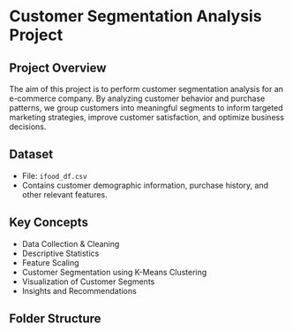 # Customer Segmentation Analysis Project

## Project Overview
The aim of this project is to perform customer segmentation analysis for an e-commerce company. By analyzing customer behavior and purchase patterns, we group customers into meaningful segments to inform targeted marketing strategies, improve customer satisfaction, and optimize business decisions.

## Dataset
- File: `ifood_df.csv`
- Contains customer demographic information, purchase history, and other relevant features.

## Key Concepts
- Data Collection & Cleaning
- Descriptive Statistics
- Feature Scaling
- Customer Segmentation using K-Means Clustering
- Visualization of Customer Segments
- Insights and Recommendations

## Folder Structure
